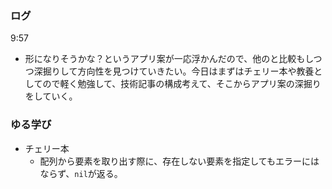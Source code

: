 ### ログ
9:57  
  - 形になりそうかな？というアプリ案が一応浮かんだので、他のと比較もしつつ深掘りして方向性を見つけていきたい。今日はまずはチェリー本や教養としてので軽く勉強して、技術記事の構成考えて、そこからアプリ案の深掘りをしていく。  

### ゆる学び
- チェリー本  
  - 配列から要素を取り出す際に、存在しない要素を指定してもエラーにはならず、`nil`が返る。  
  
